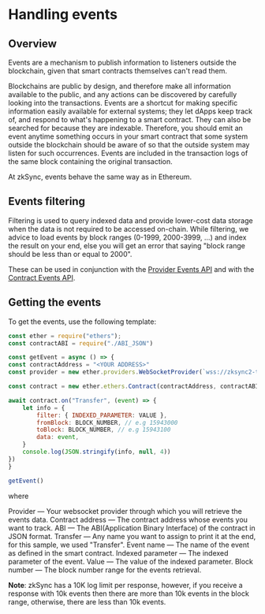 # Handling events

<TocHeader />
<TOC class="table-of-contents" :include-level="[2,3]" />

## Overview 
Events are a mechanism to publish information to listeners outside the blockchain, given that smart contracts themselves can't read them.

Blockchains are public by design, and therefore make all information available to the public, and any actions can be discovered by carefully looking into the transactions. Events are a shortcut for making specific information easily available for external systems; they let dApps keep track of, and respond to what's happening to a smart contract. They can also be searched for because they are indexable. Therefore, you should emit an event anytime something occurs in your smart contract that some system outside the blockchain should be aware of so that the outside system may listen for such occurrences. 
Events are included in the transaction logs of the same block containing the original transaction.

At zkSync, events behave the same way as in Ethereum.

## Events filtering

Filtering is used to query indexed data and provide lower-cost data storage when the data is not required to be accessed on-chain.
While filtering, we advice to load events by block ranges (0-1999, 2000-3999, ...) and index the result on your end, else you will get an error that saying "block range should be less than or equal to 2000".

These can be used in conjunction with the [Provider Events API](https://docs.ethers.io/v5/api/providers/provider/#Provider--event-methods) and with the [Contract Events API](https://docs.ethers.io/v5/api/contract/contract/#Contract--events).

## Getting the events

To get the events, use the following template:

```js
const ether = require("ethers");
const contractABI = require("./ABI_JSON")

const getEvent = async () => {
const contractAddress = "<YOUR ADDRESS>"
const provider = new ether.providers.WebSocketProvider(`wss://zksync2-testnet.zksync.dev/ws`)

const contract = new ether.ethers.Contract(contractAddress, contractABI, provider);

await contract.on("Transfer", (event) => {
    let info = {
        filter: { INDEXED_PARAMETER: VALUE },
        fromBlock: BLOCK_NUMBER, // e.g 15943000
        toBlock: BLOCK_NUMBER, // e.g 15943100
        data: event,
    }
    console.log(JSON.stringify(info, null, 4))
})
}

getEvent()

```

where

Provider — Your websocket provider through which you will retrieve the events data.
Contract address — The contract address whose events you want to track.
ABI — The ABI(Application Binary Interface) of the contract in JSON format.
Transfer — Any name you want to assign to print it at the end, for this sample, we used "Transfer".
Event name — The name of the event as defined in the smart contract.
Indexed parameter — The indexed parameter of the event.
Value — The value of the indexed parameter.
Block number — The block number range for the events retrieval.

**Note**: zkSync has a 10K log limit per response, however, if you receive a response with 10k events then there are more than 10k events in the block range, otherwise, there are less than 10k events. 


